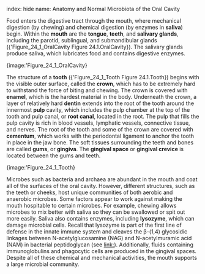 index: hide
name: Anatomy and Normal Microbiota of the Oral Cavity

Food enters the digestive tract through the mouth, where mechanical digestion (by chewing) and chemical digestion (by enzymes in  **saliva**) begin. Within the  **mouth** are the  **tongue**,  **teeth**, and  **salivary glands**, including the parotid, sublingual, and submandibular glands ({'Figure_24_1_OralCavity Figure 24.1.OralCavity}). The salivary glands produce saliva, which lubricates food and contains digestive enzymes.


{image:'Figure_24_1_OralCavity}
        

The structure of a  **tooth** ({'Figure_24_1_Tooth Figure 24.1.Tooth}) begins with the visible outer surface, called the  **crown**, which has to be extremely hard to withstand the force of biting and chewing. The crown is covered with  **enamel**, which is the hardest material in the body. Underneath the crown, a layer of relatively hard  **dentin** extends into the root of the tooth around the innermost  **pulp** cavity, which includes the pulp chamber at the top of the tooth and pulp canal, or  **root canal**, located in the root. The pulp that fills the pulp cavity is rich in blood vessels, lymphatic vessels, connective tissue, and nerves. The root of the tooth and some of the crown are covered with  **cementum**, which works with the periodontal ligament to anchor the tooth in place in the jaw bone. The soft tissues surrounding the teeth and bones are called  **gums**, or  **gingiva**. The  **gingival space** or  **gingival crevice** is located between the gums and teeth.


{image:'Figure_24_1_Tooth}
        

Microbes such as bacteria and archaea are abundant in the mouth and coat all of the surfaces of the oral cavity. However, different structures, such as the teeth or cheeks, host unique communities of both aerobic and anaerobic microbes. Some factors appear to work against making the mouth hospitable to certain microbes. For example, chewing allows microbes to mix better with saliva so they can be swallowed or spit out more easily. Saliva also contains enzymes, including  **lysozyme**, which can damage microbial cells. Recall that lysozyme is part of the first line of defense in the innate immune system and cleaves the β-(1,4) glycosidic linkages between N-acetylglucosamine (NAG) and N-acetylmuramic acid (NAM) in bacterial peptidoglycan (see <link:>). Additionally, fluids containing immunoglobulins and phagocytic cells are produced in the gingival spaces. Despite all of these chemical and mechanical activities, the mouth supports a large microbial community.
